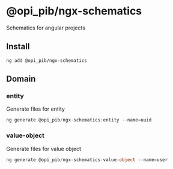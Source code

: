 # @opi_pib/ngx-schematics

Schematics for angular projects

## Install

```
ng add @opi_pib/ngx-schematics
```

## Domain

### entity

Generate files for entity

```typescript
ng generate @opi_pib/ngx-schematics:entity --name=uuid
```

### value-object

Generate files for value object

```typescript
ng generate @opi_pib/ngx-schematics:value-object --name=user
```
